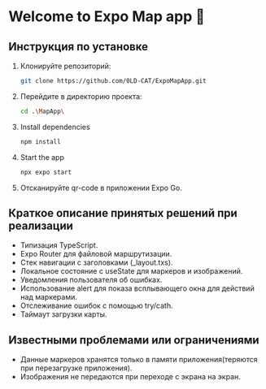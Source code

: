 # Welcome to Expo Map app 👋

## Инструкция по установке
1. Клонируйте репозиторий:
   ```bash
   git clone https://github.com/0LD-CAT/ExpoMapApp.git
   ```

2. Перейдите в директорию проекта:
   ```bash
   cd .\MapApp\
   ```

3. Install dependencies
   ```bash
   npm install
   ```

4. Start the app
   ```bash
   npx expo start
   ```

5. Отсканируйте qr-code в приложении Expo Go.

## Краткое описание принятых решений при реализации
- Типизация TypeScript.
- Expo Router для файловой маршрутизации.
- Стек навигации с заголовками (_layout.txs).
- Локальное состояние с useState для маркеров и изображений.
- Уведомления пользователя об ошибках.
- Использование alert для показа всплывающего окна для действий над маркерами.
- Отслеживание ошибок с помощью try/cath.
- Таймаут загрузки карты.

## Известными проблемами или ограничениями
- Данные маркеров хранятся только в памяти приложения(теряются при перезагрузке приложения).
- Изображения не передаются при переходе с экрана на экран.
